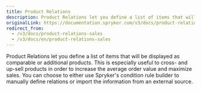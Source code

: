 ```yaml
---
title: Product Relations
description: Product Relations let you define a list of items that will be displayed as comparable or additional products.
originalLink: https://documentation.spryker.com/v3/docs/product-relations-sales
redirect_from:
  - /v3/docs/product-relations-sales
  - /v3/docs/en/product-relations-sales
---
```


Product Relations let you define a list of items that will be displayed as comparable or additional products. This is especially useful to cross- and up-sell products in order to increase the average order value and maximize sales. You can choose to either use Spryker's condition rule builder to manually define relations or import the information from an external source.
